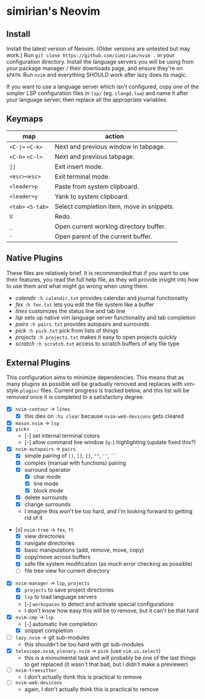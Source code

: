 # simirian's Neovim

## Install

Install the latest version of Neovim. (Older versions are untested but may
work.) Run `git clone https://github.com/simirian/nvim .` in your configuration
directory. Install the language servers you will be using from your package
manager / their downloads page, and ensure they're on `$PATH`. Run `nvim` and
everything SHOULD work after lazy does its magic.

If you want to use a language server which isn't configured, copy one of the
simpler LSP configuration files in `lsp/` (eg. `clangd.lua`) and name it after
your language server, then replace all the appropriate variables.

## Keymaps

| map                | action                                    |
| ------------------ | ----------------------------------------- |
| `<C-j>` `<C-k>`    | Next and previous window in tabpage.      |
| `<C-h>` `<C-l>`    | Next and previous tabpage.                |
| `jj`               | Exit insert mode.                         |
| `<esc><esc>`       | Exit terminal mode.                       |
| `<leader>p`        | Paste from system clipboard.              |
| `<leader>y`        | Yank to system clipboard.                 |
| `<tab>` `<S-tab>`  | Select completion item, move in snippets. |
| `U`                | Redo.                                     |
| `_`                | Open current working directory buffer.    |
| `-`                | Open parent of the current buffer.        |

## Native Plugins

These files are relatively brief. It is recommended that if you want to use
their features, you read the full help file, as they will provide insight into
how to use them and what might go wrong when using them.

- *calendir* `:h calendir.txt` provides calendar and journal functionality
- *fex* `:h fex.txt` lets you edit the file system like a buffer
- *lines* customizes the status line and tab line
- *lsp* sets up native vim language server functionality and tab completion
- *pairs* `:h pairs.txt` provides autopairs and surrounds
- *pick* `:h pick.txt` pick from lists of things
- *projects* `:h projects.txt` makes it easy to open projects quickly
- *scratch* `:h scratch.txt` access to scratch buffers of any file type

## External Plugins

This configuration aims to minimize dependencies. This means that as many
plugins as possible will be gradually removed and replaces with vim-style
`plugin/` files. Current progress is tracked below, and this list will be
removed once it is completed to a satisfactory degree.

- [x] `nvim-contour` -> `lines`
    - [x] this dies on `:hi clear` because `nvim-web-devicons` gets cleared
- [x] `mason.nvim` -> `lsp`
- [x] `yicks`
    - [-] set internal terminal colors
    - [-] allow command line window (`q:`) highlighting (update fixed this?)
- [x] `nvim-autopairs` -> `pairs`
    - [x] simple pairing of `()`, `[]`, `{}`, `""`, `''`, ` `` `
    - [x] complex (manual with functions) pairing
    - [x] surround operator
        - [x] char mode
        - [x] line mode
        - [x] block mode
    - [x] delete surrounds
    - [x] change surrounds
    - I imagine this won't be too hard, and I'm looking forward to getting rid
      of it
- [o] `nvim-tree` -> `fex`, `ft`
    - [x] view directories
    - [x] navigate directories
    - [x] basic manipulations (add, remove, move, copy)
    - [x] copy/move across buffers
    - [x] safe file system modification (as much error checking as possible)
    - [ ] file tree view for current directory
- [x] `nvim-manager` -> `lsp`, `projects`
    - [x] `projects` to save project directories
    - [x] `lsp` to load language servers
    - [-] `workspaces` to detect and activate special configurations
    - I don't know how easy this will be to remove, but it can't be that hard
- [x] `nvim-cmp` -> `lsp`
    - [-] automatic live completion
    - [x] snippet completion
- [ ] `lazy.nvim` -> git sub-modules
    - this shouldn't be too hard with git sub-modules
- [x] `telescope.nvim`, `plenary.nvim` -> `pick` (use `vim.ui.select`)
    - this is a monumental task and will probably be one of the last things to
      get replaced (it wasn't that bad, but I didn't make a previewer)
- [ ] `nvim-treesitter`
    - I don't actually think this is practical to remove
- [ ] `nvim-web-devicons`
    - again, I don't actually think this is practical to remove
